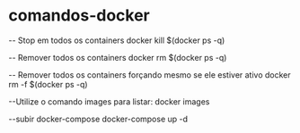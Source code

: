 # comandos-docker

-- Stop em todos os containers
docker kill $(docker ps -q)

-- Remover todos os containers 
docker rm $(docker ps -q)

-- Remover todos os containers forçando mesmo se ele estiver ativo
docker rm -f $(docker ps -q)




--Utilize o comando images para listar:
docker images

--subir docker-compose
docker-compose up -d






